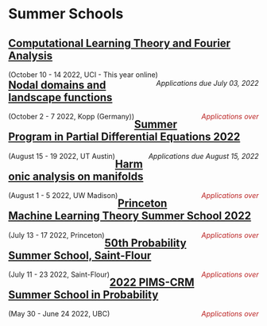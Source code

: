 <style>
  .application{
  font-style: italic;
  float:right;
  }
  .application.over{
  color:#bb2222;
  }
  .date_and_place{
  float:left;
  }
</style>

# Summer Schools

## [Computational Learning Theory and Fourier Analysis](https://sites.googlae.com/view/paata/learning?authuser=0)
<span class = 'date_and_place'>(October 10  -  14 2022, UCI - This year online)</span><span class = 'application due'> Applications due July 03, 2022</span>


## [Nodal domains and landscape functions](https://www.math.uni-bonn.de/ag/ana/WiSe2223/summer_school/)
<span class = 'date_and_place'>(October 2  -  7 2022, Kopp (Germany))</span><span class = 'application over'>Applications over</span>


## [Summer Program in Partial Differential Equations 2022](https://analysispde.ma.utexas.edu/summer-program-in-partial-differential-equations-2022/)
<span class = 'date_and_place'>(August 15  -  19 2022, UT Austin)</span><span class = 'application due'> Applications due August 15, 2022</span>


## [Harmonic analysis on manifolds](https://sites.google.com/view/2022summerschool/main-page)
<span class = 'date_and_place'>(August 1  -  5 2022, UW Madison)</span><span class = 'application over'>Applications over</span>


## [Princeton Machine Learning Theory Summer School 2022](https://mlschool.princeton.edu/)
<span class = 'date_and_place'>(July 13  -  17 2022, Princeton)</span><span class = 'application over'>Applications over</span>


## [50th Probability Summer School, Saint-Flour](https://lmbp.uca.fr/stflour/)
<span class = 'date_and_place'>(July 11  -  23 2022, Saint-Flour)</span><span class = 'application over'>Applications over</span>


## [2022 PIMS-CRM Summer School in Probability](https://secure.math.ubc.ca/Links/ssprob22/index.php)
<span class = 'date_and_place'>(May 30  - June 24 2022, UBC)</span><span class = 'application over'>Applications over</span>
